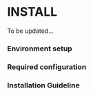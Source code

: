 # INSTALL

To be updated...

### Environment setup

### Required configuration

### Installation Guideline
